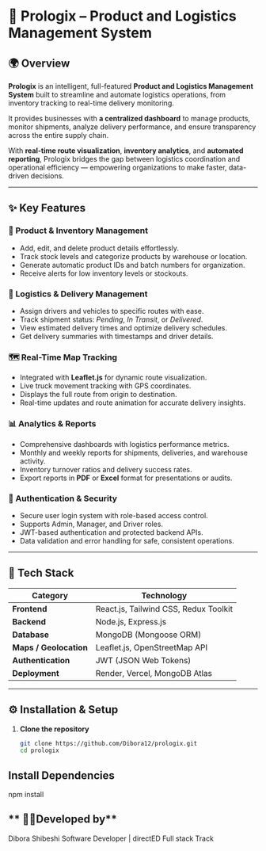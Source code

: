 # 🚚 **Prologix – Product and Logistics Management System**

## 🌍 **Overview**

**Prologix** is an intelligent, full-featured **Product and Logistics Management System** built to streamline and automate logistics operations, from inventory tracking to real-time delivery monitoring.  

It provides businesses with **a centralized dashboard** to manage products, monitor shipments, analyze delivery performance, and ensure transparency across the entire supply chain.  

With **real-time route visualization**, **inventory analytics**, and **automated reporting**, Prologix bridges the gap between logistics coordination and operational efficiency — empowering organizations to make faster, data-driven decisions.

---

## ✨ **Key Features**

### 🏢 Product & Inventory Management
- Add, edit, and delete product details effortlessly.  
- Track stock levels and categorize products by warehouse or location.  
- Generate automatic product IDs and batch numbers for organization.  
- Receive alerts for low inventory levels or stockouts.  

### 🚛 Logistics & Delivery Management
- Assign drivers and vehicles to specific routes with ease.  
- Track shipment status: *Pending*, *In Transit*, or *Delivered*.  
- View estimated delivery times and optimize delivery schedules.  
- Get delivery summaries with timestamps and driver details.  

### 🗺️ Real-Time Map Tracking
- Integrated with **Leaflet.js** for dynamic route visualization.  
- Live truck movement tracking with GPS coordinates.  
- Displays the full route from origin to destination.  
- Real-time updates and route animation for accurate delivery insights.  

### 📊 Analytics & Reports
- Comprehensive dashboards with logistics performance metrics.  
- Monthly and weekly reports for shipments, deliveries, and warehouse activity.  
- Inventory turnover ratios and delivery success rates.  
- Export reports in **PDF** or **Excel** format for presentations or audits.  

### 🔐 Authentication & Security
- Secure user login system with role-based access control.  
- Supports Admin, Manager, and Driver roles.  
- JWT-based authentication and protected backend APIs.  
- Data validation and error handling for safe, consistent operations.  

---

## 🧠 **Tech Stack**

| Category | Technology |
|-----------|-------------|
| **Frontend** | React.js, Tailwind CSS, Redux Toolkit |
| **Backend** | Node.js, Express.js |
| **Database** | MongoDB (Mongoose ORM) |
| **Maps / Geolocation** | Leaflet.js, OpenStreetMap API |
| **Authentication** | JWT (JSON Web Tokens) |
| **Deployment** | Render, Vercel, MongoDB Atlas |

---

## ⚙️ **Installation & Setup**

1. **Clone the repository**
   ```bash
   git clone https://github.com/Dibora12/prologix.git
   cd prologix
##  **Install Dependencies**
npm install

##  ** 👩‍💻Developed by**
Dibora Shibeshi
Software Developer | directED Full stack Track
